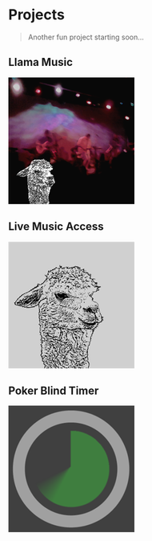 # Projects

> Another fun project starting soon...

## Llama Music

[![Llama Music][store-lma-img]](./llama-music)

## Live Music Access

[![Live Music Access][store-lma-legacy-img]](./live-music-access)

## Poker Blind Timer

[![Poker Blind Timer][store-pokerblindtimer-img]](./poker-blind-timer)

[store-lma-img]: ../img/store-lma-252x252.png
[store-lma-legacy-img]: ../img/store-lma-legacy-252x252.png
[store-pokerblindtimer-img]: ../img/store-pokerblindtimer-252x252.png
